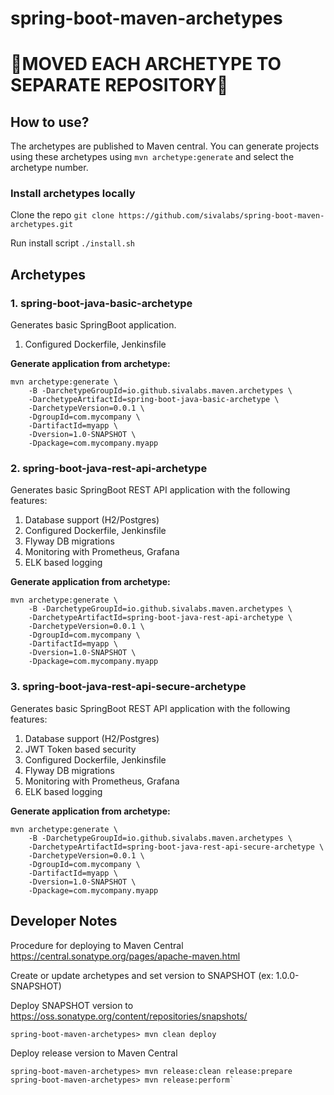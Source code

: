 # spring-boot-maven-archetypes

<h1>&#x1F534;MOVED EACH ARCHETYPE TO SEPARATE REPOSITORY&#x1F534;</h1>

## How to use?

The archetypes are published to Maven central. 
You can generate projects using these archetypes using `mvn archetype:generate` and select the archetype number.

### Install archetypes locally

Clone the repo `git clone https://github.com/sivalabs/spring-boot-maven-archetypes.git`

Run install script `./install.sh`

## Archetypes

### 1. spring-boot-java-basic-archetype
Generates basic SpringBoot application.
1. Configured Dockerfile, Jenkinsfile

**Generate application from archetype:**

```
mvn archetype:generate \
    -B -DarchetypeGroupId=io.github.sivalabs.maven.archetypes \
    -DarchetypeArtifactId=spring-boot-java-basic-archetype \
    -DarchetypeVersion=0.0.1 \
    -DgroupId=com.mycompany \
    -DartifactId=myapp \
    -Dversion=1.0-SNAPSHOT \
    -Dpackage=com.mycompany.myapp
```

### 2. spring-boot-java-rest-api-archetype
Generates basic SpringBoot REST API application with the following features:
1. Database support (H2/Postgres)
2. Configured Dockerfile, Jenkinsfile
3. Flyway DB migrations
4. Monitoring with Prometheus, Grafana
5. ELK based logging

**Generate application from archetype:**

```
mvn archetype:generate \
    -B -DarchetypeGroupId=io.github.sivalabs.maven.archetypes \
    -DarchetypeArtifactId=spring-boot-java-rest-api-archetype \
    -DarchetypeVersion=0.0.1 \
    -DgroupId=com.mycompany \
    -DartifactId=myapp \
    -Dversion=1.0-SNAPSHOT \
    -Dpackage=com.mycompany.myapp
```

### 3. spring-boot-java-rest-api-secure-archetype

Generates basic SpringBoot REST API application with the following features:
1. Database support (H2/Postgres)
2. JWT Token based security
3. Configured Dockerfile, Jenkinsfile
4. Flyway DB migrations
5. Monitoring with Prometheus, Grafana
6. ELK based logging

**Generate application from archetype:**

```
mvn archetype:generate \
    -B -DarchetypeGroupId=io.github.sivalabs.maven.archetypes \
    -DarchetypeArtifactId=spring-boot-java-rest-api-secure-archetype \
    -DarchetypeVersion=0.0.1 \
    -DgroupId=com.mycompany \
    -DartifactId=myapp \
    -Dversion=1.0-SNAPSHOT \
    -Dpackage=com.mycompany.myapp
```

## Developer Notes

Procedure for deploying to Maven Central https://central.sonatype.org/pages/apache-maven.html

Create or update archetypes and set version to SNAPSHOT (ex: 1.0.0-SNAPSHOT)

Deploy SNAPSHOT version to https://oss.sonatype.org/content/repositories/snapshots/

`spring-boot-maven-archetypes> mvn clean deploy`

Deploy release version to Maven Central

```
spring-boot-maven-archetypes> mvn release:clean release:prepare
spring-boot-maven-archetypes> mvn release:perform`
```
